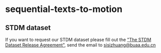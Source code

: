 # sequential-texts-to-motion
## STDM dataset
If you want to request our STDM dataset please fill out the ["The STDM Dataset Release Agreement"](https://github.com/Druthrie/SequentialTexts2Motion/blob/main/dataset_agreement.pdf), send the email to sisizhuang@buaa.edu.cn
